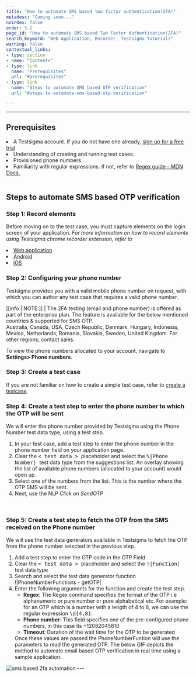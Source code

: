 ```yaml
---
title: "How to automate SMS based two factor authentication(2FA)"
metadesc: "Coming soon..."
noindex: false
order: 5.2
page_id: "How to automate SMS based Two Factor Authentication(2FA)"
search_keyword: "Web Application, Recorder, Testsigma Tutorials"
warning: false
contextual_links:
- type: section
- name: "Contents"
- type: link
  name: "Prerequisites"
  url: "#prerequisites"
- type: link
  name: "Steps to automate SMS based OTP verification"
  url: "#steps-to-automate-sms-based-otp-verification"

---
```


---

## **Prerequisites**

<li>A Testsigma account. If you do not have one already, <a href="https://testsigma.com/signup">sign up for a free trial</a></li>
<li>Understanding of creating and running test cases.</li>
<li>Provisioned phone numbers.</li>
<li>Familiarity with regular expressions. If not, refer to <a href="https://developer.mozilla.org/en-US/docs/Web/JavaScript/Guide/Regular_Expressions">Regex guide - MDN Docs.</a></li>
<br>


## **Steps to automate SMS based OTP verification**


### **Step 1: Record elements** 

<p>

Before moving on to the test case, you must capture elements on the login screen of your application. <em>For more information on how to record elements using Testsigma chrome recorder extension, refer to</em>
<li><a href="https://testsigma.com/docs/elements/web-apps/record-multiple-elements/">Web application </a></li>
<li><a href="https://testsigma.com/docs/elements/android-apps/record-multiple-elements/">Android</a> </li>
<li><a href="">iOS</a></li>
</p>

### **Step 2: Configuring your phone number**
<p>
Testsigma provides you with a valid mobile phone number on request, with which you can author any test case that requires a valid phone number.</p>

[[info | NOTE:]]
| The 2FA testing (email and phone number) is offered as part of the enterprise plan. The feature is available for the below mentioned countries & supported for SMS OTP.<br>Australia, Canada, USA, Czech Republic, Denmark, Hungary, Indonesia, Mexico, Netherlands, Romania, Slovakia, Sweden, United Kingdom. For other regions, contact sales.

To view the phone numbers allocated to your account, navigate to **Settings> Phone numbers**.
<br>

### **Step 3: Create a test case**

If you are not familiar on how to create a simple test case, refer to <a href="https://testsigma.com/docs/test-cases/manage/add-edit-delete/#creating-a-test-case">create a testcase</a>.
<br>

### **Step 4: Create a test step to enter the phone number to which the OTP will be sent**

We will enter the phone number provided by Testsigma using the Phone Number test data type, using a test step.
<ol>
<li>In your test case, add a test step to enter the phone number in the phone number field on your application page.</li>
<li>Clear the <kbd>< test data > </kbd> placeholder and select the <kbd>%|Phone Number| </kbd> test data type from the suggestions list. An overlay showing the list of available phone numbers (allocated to your account) would open up.</li>
<li>Select one of the numbers from the list. This is the number where the OTP SMS will be sent.</li>
<li>Next, use the NLP <em>Click on SendOTP</em></li>
</ol><br>


### **Step 5: Create a test step to fetch the OTP from the SMS received on the Phone number**

We will use the test data generators available in Testsigma to fetch the OTP from the phone number selected in the previous step.
<ol>
<li>Add a test step to enter the OTP code in the OTP Field</li>
<li>Clear the <kbd>< test data > </kbd>placeholder and select the <kbd>!|Function|</kbd> test data type </li>
<li>Search and select the test data generator function !|PhoneNumberFunctions - getOTP|</li>
<li>Enter the following arguments for the function and create the test step.
<ul>
<li><strong>Regex</strong>:  The Regex command specifies the format of the OTP i.e alphanumeric or pure number or pure alphabetical etc. For example: for an OTP which is a number with a length of 4 to 8, we can use the regular expression <kbd>\d{4,8}</kbd>.</li>
<li><strong>Phone number</strong>: This field specifies one of the pre-configured phone numbers, in this case its +12082045810</li>
<li><strong>Timeout</strong>: Duration of the wait time for the OTP to be generated</li>
</ul>
</li>
Once these values are passed the PhoneNumberFuntion will use the parameters to read the generated OTP.
The below GIF depicts the method to automate email based OTP verification in real time using a sample application:
</ol>



<img src="https://s3.amazonaws.com/static-docs.testsigma.com/new_images/advanced/sms-based-two-factor-authentication-2fa/sms_automation.gif" alt="sms based 2fa automation">
---